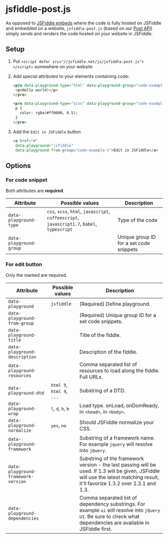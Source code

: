 # jsfiddle-post.js

As opposed to [JSFiddle embeds](https://medium.com/jsfiddle-updates/new-jsfiddle-embeds-93ab7a51ee11)
where the code is fully hosted on JSFiddle and embedded on a website,
`jsfiddle-post.js` (based on our [Post API](http://doc.jsfiddle.net/api/post.html)) simply sends and
renders the code hosted on your website in JSFiddle.

## Setup

1. Put `<script defer src="//jsfiddle.net/js/jsfiddle-post.js"></script>` somewhere on your website
2. Add special attributes to your elements containing code:

   ```html
   <pre data-playground-type="html" data-playground-group="code-example-1">
    <p>Hello world!</p>
   </pre>
   ```

   ```html
   <pre data-playground-type="scss" data-playground-group="code-example-1">
    p {
      color: rgba(#ff0000, 0.5);
    }
   </pre>
   ```

3. Add the `Edit in JSFiddle` button

   ```html
   <a href="#"
    data-playground="jsfiddle"
    data-playground-from-group="code-example-1">Edit in JSFiddle</a>
   ```

## Options

### For code snippet

Both attributes are **required**.

Attribute  | Possible values | Description
---------- | --------------- | -----------
`data-playground-type` | `css`, `scss`, `html`, `javascript`, `coffeescript`, `javascript1.7`, `babel`, `typescript` | Type of the code
`data-playground-group` | | Unique group ID for a set code snippets

### For edit button

Only the marked are required.

Attribute  | Possible values | Description
---------- | --------------- | -----------
`data-playground` | `jsfiddle` | (Required) Define playground.
`data-playground-from-group` | | (Required) Unique group ID for a set code snippets.
`data-playground-title` | | Title of the fiddle.
`data-playground-description` | | Description of the fiddle.
`data-playground-resources` | | Comma separated list of resources to load along the fiddle. Full URLs.
`data-playground-dtd` | `html 5`, `html 4`, `...` | Substring of a DTD.
`data-playground-wrap` | `l`, `d`, `h`, `b` | Load type. onLoad, onDomReady, in `<head>`, in `<body>`.
`data-playground-normalize` | `yes`, `no` | Should JSFiddle normalize your CSS.
`data-playground-framework` | | Substring of a framework name. For example `jquery` will resolve into `jQuery`.
`data-playground-framework-version` | | Substring of the framework version - the last passing will be used. If 1.3 will be given, JSFiddle will use the latest matching result, it'll favorize 1.3.2 over 1.3.1 and 1.3.
`data-playground-dependencies` | | Comma separated list of dependency substrings. For example `ui` will resolve into `jQuery UI`. Be sure to check what dependencies are available in JSFiddle first.
